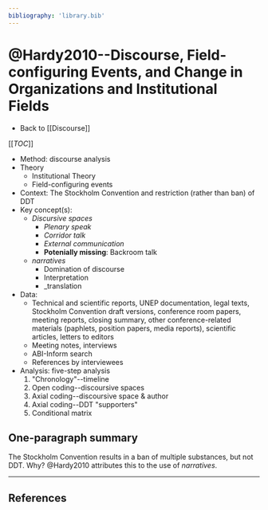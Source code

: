 ```yaml
---
bibliography: 'library.bib'
---
```


# @Hardy2010--Discourse, Field-configuring Events, and Change in Organizations and Institutional Fields

* Back to [[Discourse]]

[[_TOC_]]


* Method: discourse analysis
* Theory
    * Institutional Theory
    * Field-configuring events
* Context: The Stockholm Convention and restriction (rather than ban) of DDT
* Key concept(s): 
    * _Discursive spaces_
        - _Plenary speak_
        - _Corridor talk_
        - _External communication_
        - **Potenially missing**: Backroom talk
    * _narratives_
        - Domination of discourse
        - Interpretation
        - _translation
* Data: 
    * Technical and scientific reports, UNEP documentation, legal texts, Stockholm Convention draft versions, conference room papers, meeting reports, closing summary, other conference-related materials (paphlets, position papers, media reports), scientific articles, letters to editors
    * Meeting notes, interviews
    * ABI-Inform search
    * References by interviewees
* Analysis: five-step analysis
    1. "Chronology"--timeline
    2. Open coding--discoursive spaces 
    3. Axial coding--discoursive space & author
    4. Axial coding--DDT "supporters"
    5. Conditional matrix

## One-paragraph summary

The Stockholm Convention results in a ban of multiple substances, but not DDT. Why? @Hardy2010 attributes this to the use of _narratives_.

---

## References